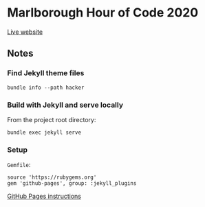 # Marlborough Hour of Code 2020

[Live website](https://dkessner.github.io/MarlboroughHourOfCode2020)

## Notes

### Find Jekyll theme files

```
bundle info --path hacker
```

### Build with Jekyll and serve locally

From the project root directory:
```
bundle exec jekyll serve
```

### Setup

`Gemfile`:
```
source 'https://rubygems.org'
gem 'github-pages', group: :jekyll_plugins
```

[GitHub Pages instructions](https://docs.github.com/en/enterprise/2.14/user/articles/setting-up-your-github-pages-site-locally-with-jekyll)


